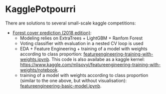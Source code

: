 # KagglePotpourri

There are solutions to several small-scale kaggle competitions:
   * [Forest cover prediction (2018 edition)](https://www.kaggle.com/c/forest-cover-type-kernels-only):
      * Modeling relies on ExtraTrees + LightGBM + Ranfom Forest
      * Voting classifier with evaluation in a nested CV loop is used
      * EDA + Feature Engineering + training of a model with weights according to class proportion: [featureengineering-training-with-weights.ipynb](ForrestCoverType2018/featureengineering-training-with-weights.ipynb). This code is also availabe as a kaggle kernel: https://www.kaggle.com/mlisovyi/featureengineering-training-with-weights/notebook.
      * training of a model with weights according to class proportion (similar to the one above, but without visualisation): [featureengineering-basic-model.ipynb](ForrestCoverType2018/featureengineering-basic-model.ipynb).
